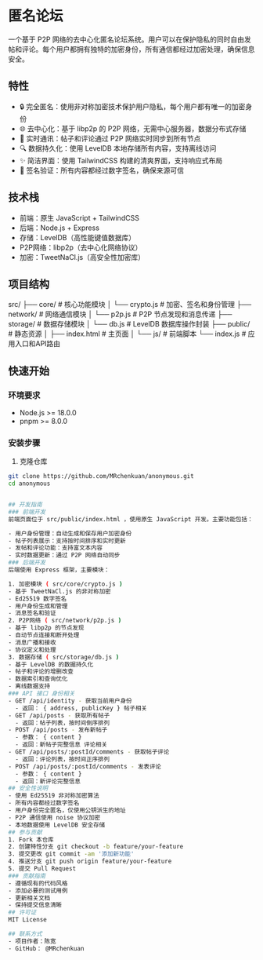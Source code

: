 # 匿名论坛

一个基于 P2P 网络的去中心化匿名论坛系统。用户可以在保护隐私的同时自由发帖和评论。每个用户都拥有独特的加密身份，所有通信都经过加密处理，确保信息安全。

## 特性

- 🔒 完全匿名：使用非对称加密技术保护用户隐私，每个用户都有唯一的加密身份
- 🌐 去中心化：基于 libp2p 的 P2P 网络，无需中心服务器，数据分布式存储
- 💬 实时通讯：帖子和评论通过 P2P 网络实时同步到所有节点
- 🔍 数据持久化：使用 LevelDB 本地存储所有内容，支持离线访问
- ✨ 简洁界面：使用 TailwindCSS 构建的清爽界面，支持响应式布局
- 🔐 签名验证：所有内容都经过数字签名，确保来源可信

## 技术栈

- 前端：原生 JavaScript + TailwindCSS
- 后端：Node.js + Express
- 存储：LevelDB（高性能键值数据库）
- P2P网络：libp2p（去中心化网络协议）
- 加密：TweetNaCl.js（高安全性加密库）

## 项目结构
src/
├── core/           # 核心功能模块
│   └── crypto.js   # 加密、签名和身份管理
├── network/        # 网络通信模块
│   └── p2p.js      # P2P 节点发现和消息传递
├── storage/        # 数据存储模块
│   └── db.js       # LevelDB 数据库操作封装
├── public/         # 静态资源
│   ├── index.html  # 主页面
│   └── js/         # 前端脚本
└── index.js        # 应用入口和API路由

## 快速开始

### 环境要求
- Node.js >= 18.0.0
- pnpm >= 8.0.0

### 安装步骤

1. 克隆仓库
```bash
git clone https://github.com/MRchenkuan/anonymous.git
cd anonymous


## 开发指南
### 前端开发
前端页面位于 src/public/index.html ，使用原生 JavaScript 开发。主要功能包括：

- 用户身份管理：自动生成和保存用户加密身份
- 帖子列表展示：支持按时间排序和实时更新
- 发帖和评论功能：支持富文本内容
- 实时数据更新：通过 P2P 网络自动同步
### 后端开发
后端使用 Express 框架，主要模块：

1. 加密模块 ( src/core/crypto.js )
- 基于 TweetNaCl.js 的非对称加密
- Ed25519 数字签名
- 用户身份生成和管理
- 消息签名和验证
2. P2P网络 ( src/network/p2p.js )
- 基于 libp2p 的节点发现
- 自动节点连接和断开处理
- 消息广播和接收
- 协议定义和处理
3. 数据存储 ( src/storage/db.js )
- 基于 LevelDB 的数据持久化
- 帖子和评论的增删改查
- 数据索引和查询优化
- 离线数据支持
### API 接口 身份相关
- GET /api/identity - 获取当前用户身份
  - 返回： { address, publicKey } 帖子相关
- GET /api/posts - 获取所有帖子
  - 返回：帖子列表，按时间倒序排列
- POST /api/posts - 发布新帖子
  - 参数： { content }
  - 返回：新帖子完整信息 评论相关
- GET /api/posts/:postId/comments - 获取帖子评论
  - 返回：评论列表，按时间正序排列
- POST /api/posts/:postId/comments - 发表评论
  - 参数： { content }
  - 返回：新评论完整信息
## 安全性说明
- 使用 Ed25519 非对称加密算法
- 所有内容都经过数字签名
- 用户身份完全匿名，仅使用公钥派生的地址
- P2P 通信使用 noise 协议加密
- 本地数据使用 LevelDB 安全存储
## 参与贡献
1. Fork 本仓库
2. 创建特性分支 git checkout -b feature/your-feature
3. 提交更改 git commit -am '添加新功能'
4. 推送分支 git push origin feature/your-feature
5. 提交 Pull Request
### 贡献指南
- 遵循现有的代码风格
- 添加必要的测试用例
- 更新相关文档
- 保持提交信息清晰
## 许可证
MIT License

## 联系方式
- 项目作者：陈宽
- GitHub： @MRchenkuan